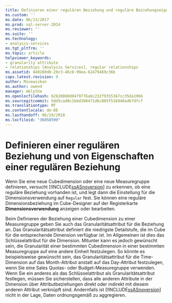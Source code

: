 ```yaml
---
title: Definieren einer regulären Beziehung und reguläre Beziehungseigenschaften | Microsoft Docs
ms.custom: ''
ms.date: 06/13/2017
ms.prod: sql-server-2014
ms.reviewer: ''
ms.suite: ''
ms.technology:
- analysis-services
ms.tgt_pltfrm: ''
ms.topic: article
helpviewer_keywords:
- granularity attribute
- relationships [Analysis Services], regular relationships
ms.assetid: 840280d8-20c3-46c0-99ea-62479469c36b
caps.latest.revision: 9
author: Minewiskan
ms.author: owend
manager: mblythe
ms.openlocfilehash: 62820860d8479776abc232f9355367cc35da1966
ms.sourcegitcommit: 5dd5cad0c1bbd308471d6c885f516948ad67dfcf
ms.translationtype: MT
ms.contentlocale: de-DE
ms.lasthandoff: 06/19/2018
ms.locfileid: "36058599"
---
```

# <a name="define-a-regular-relationship-and-regular-relationship-properties"></a>Definieren einer regulären Beziehung und von Eigenschaften einer regulären Beziehung
  Wenn Sie eine neue Cubedimension oder eine neue Measuregruppe definieren, versucht [!INCLUDE[ssASnoversion](../../includes/ssasnoversion-md.md)] zu erkennen, ob eine reguläre Beziehung vorhanden ist, und legt dann die Einstellung für die Dimensionsverwendung auf `Regular` fest. Sie können eine reguläre Dimensionsbeziehung im Cube-Designer auf der Registerkarte **Dimensionsverwendung** anzeigen oder bearbeiten.  
  
 Beim Definieren der Beziehung einer Cubedimension zu einer Measuregruppe geben Sie auch das Granularitätsattribut für die Beziehung an. Das Granularitätsattribut definiert die niedrigste Detailstufe, die im Cube für die entsprechende Dimension verfügbar ist. Im Allgemeinen ist dies das Schlüsselattribut für die Dimension. Mitunter kann es jedoch gewünscht sein, die Granularität einer bestimmten Cubedimension in einer bestimmten Measuregruppe auf eine andere Einheit festzulegen. So könnte es beispielsweise gewünscht sein, das Granularitätsattribut für die Time-Dimension auf das Month-Attribut anstatt auf das Day-Attribut festzulegen, wenn Sie eine Sales Quotas- oder Budget-Measuregruppe verwenden. Wenn Sie ein anderes als das Schlüsselattribut als Granularitätsattribut festlegen, müssen Sie sicherstellen, dass alle anderen Attribute in der Dimension über Attributbeziehungen direkt oder indirekt mit diesem anderen Attribut verknüpft sind. Andernfalls ist [!INCLUDE[ssASnoversion](../../includes/ssasnoversion-md.md)] nicht in der Lage, Daten ordnungsgemäß zu aggregieren.  
  
  